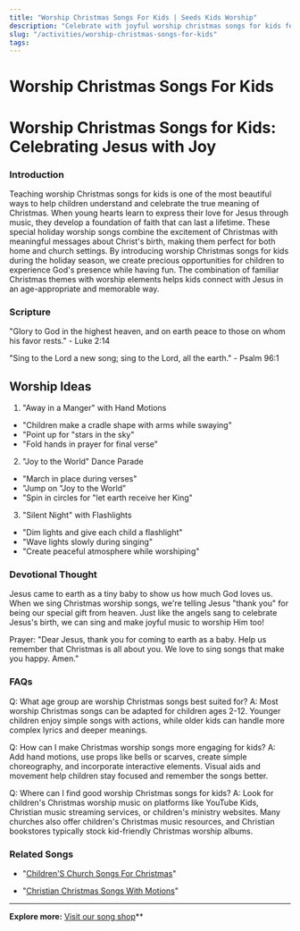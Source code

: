 ```yaml
---
title: "Worship Christmas Songs For Kids | Seeds Kids Worship"
description: "Celebrate with joyful worship christmas songs for kids featuring biblical Christmas themes. Holiday worship music for children and families."
slug: "/activities/worship-christmas-songs-for-kids"
tags:
---
```


# Worship Christmas Songs For Kids

# Worship Christmas Songs for Kids: Celebrating Jesus with Joy

### Introduction
Teaching worship Christmas songs for kids is one of the most beautiful ways to help children understand and celebrate the true meaning of Christmas. When young hearts learn to express their love for Jesus through music, they develop a foundation of faith that can last a lifetime. These special holiday worship songs combine the excitement of Christmas with meaningful messages about Christ's birth, making them perfect for both home and church settings. By introducing worship Christmas songs for kids during the holiday season, we create precious opportunities for children to experience God's presence while having fun. The combination of familiar Christmas themes with worship elements helps kids connect with Jesus in an age-appropriate and memorable way.

### Scripture
"Glory to God in the highest heaven, and on earth peace to those on whom his favor rests." - Luke 2:14

"Sing to the Lord a new song; sing to the Lord, all the earth." - Psalm 96:1

## Worship Ideas
1. "Away in a Manger" with Hand Motions
- "Children make a cradle shape with arms while swaying"
- "Point up for "stars in the sky"
- "Fold hands in prayer for final verse"

2. "Joy to the World" Dance Parade
- "March in place during verses"
- "Jump on "Joy to the World"
- "Spin in circles for "let earth receive her King"

3. "Silent Night" with Flashlights
- "Dim lights and give each child a flashlight"
- "Wave lights slowly during singing"
- "Create peaceful atmosphere while worshiping"

### Devotional Thought
Jesus came to earth as a tiny baby to show us how much God loves us. When we sing Christmas worship songs, we're telling Jesus "thank you" for being our special gift from heaven. Just like the angels sang to celebrate Jesus's birth, we can sing and make joyful music to worship Him too!

Prayer: "Dear Jesus, thank you for coming to earth as a baby. Help us remember that Christmas is all about you. We love to sing songs that make you happy. Amen."

### FAQs
Q: What age group are worship Christmas songs best suited for?
A: Most worship Christmas songs can be adapted for children ages 2-12. Younger children enjoy simple songs with actions, while older kids can handle more complex lyrics and deeper meanings.

Q: How can I make Christmas worship songs more engaging for kids?
A: Add hand motions, use props like bells or scarves, create simple choreography, and incorporate interactive elements. Visual aids and movement help children stay focused and remember the songs better.

Q: Where can I find good worship Christmas songs for kids?
A: Look for children's Christmas worship music on platforms like YouTube Kids, Christian music streaming services, or children's ministry websites. Many churches also offer children's Christmas music resources, and Christian bookstores typically stock kid-friendly Christmas worship albums.

### Related Songs

- "[Children'S Church Songs For Christmas](/activities/children-s-church-songs-for-christmas/)"

- "[Christian Christmas Songs With Motions](/activities/christian-christmas-songs-with-motions/)"

---

**Explore more:** [Visit our song shop](https://seedskidsworship.com/shop)**

<!-- Schema Markup -->
<script type="application/ld+json">
{
  "@context": "https://schema.org",
  "@type": "MusicRecording",
  "name": "Worship Christmas Songs For Kids",
  "byArtist": {
    "@type": "MusicGroup",
    "name": "Seeds Kids Worship"
  },
  "isFamilyFriendly": true,
  "url": "https://seedskidsworship.com/activities/worship-christmas-songs-for-kids/"
}
</script>